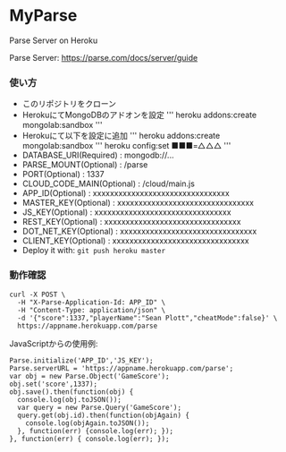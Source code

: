# MyParse

Parse Server on Heroku

Parse Server: https://parse.com/docs/server/guide

### 使い方

* このリポジトリをクローン
* HerokuにてMongoDBのアドオンを設定
'''
heroku addons:create mongolab:sandbox
'''
* Herokuにて以下を設定に追加
'''
heroku addons:create mongolab:sandbox
'''
heroku config:set ■■■=△△△
'''
 * DATABASE_URI(Required) : mongodb://...
 * PARSE_MOUNT(Optional) : /parse
 * PORT(Optional) : 1337
 * CLOUD_CODE_MAIN(Optional) : /cloud/main.js
 * APP_ID(Optional) : xxxxxxxxxxxxxxxxxxxxxxxxxxxxxxxx
 * MASTER_KEY(Optional) : xxxxxxxxxxxxxxxxxxxxxxxxxxxxxxxx
 * JS_KEY(Optional) : xxxxxxxxxxxxxxxxxxxxxxxxxxxxxxxx
 * REST_KEY(Optional) : xxxxxxxxxxxxxxxxxxxxxxxxxxxxxxxx
 * DOT_NET_KEY(Optional) : xxxxxxxxxxxxxxxxxxxxxxxxxxxxxxxx
 * CLIENT_KEY(Optional) : xxxxxxxxxxxxxxxxxxxxxxxxxxxxxxxx
* Deploy it with: `git push heroku master`

### 動作確認

```
curl -X POST \
  -H "X-Parse-Application-Id: APP_ID" \
  -H "Content-Type: application/json" \
  -d '{"score":1337,"playerName":"Sean Plott","cheatMode":false}' \
  https://appname.herokuapp.com/parse
```

JavaScriptからの使用例:

```
Parse.initialize('APP_ID','JS_KEY');
Parse.serverURL = 'https://appname.herokuapp.com/parse';
var obj = new Parse.Object('GameScore');
obj.set('score',1337);
obj.save().then(function(obj) {
  console.log(obj.toJSON());
  var query = new Parse.Query('GameScore');
  query.get(obj.id).then(function(objAgain) {
    console.log(objAgain.toJSON());
  }, function(err) {console.log(err); });
}, function(err) { console.log(err); });
```

